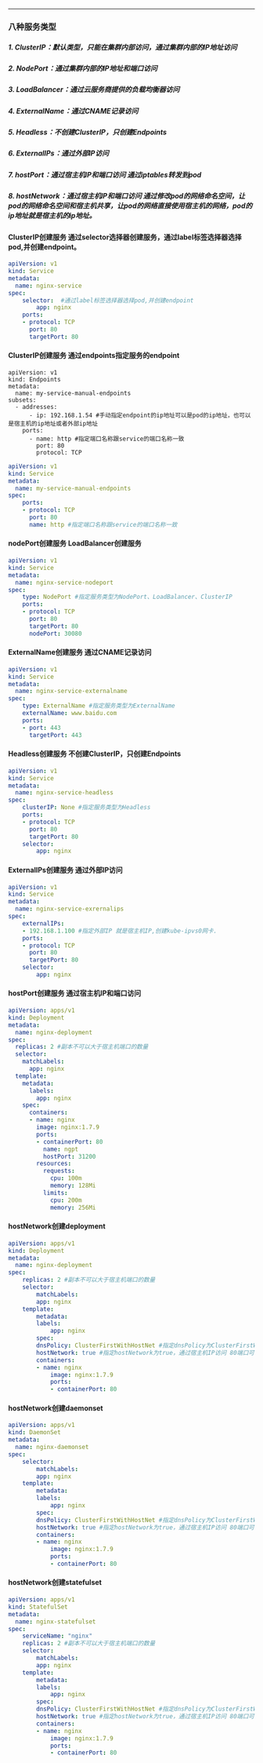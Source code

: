 ---
### 八种服务类型 

##### 1. ClusterIP：默认类型，只能在集群内部访问，通过集群内部的IP地址访问
##### 2. NodePort：通过集群内部的IP地址和端口访问
##### 3. LoadBalancer：通过云服务商提供的负载均衡器访问
##### 4. ExternalName：通过CNAME记录访问
##### 5. Headless：不创建ClusterIP，只创建Endpoints
##### 6. ExternalIPs：通过外部IP访问
##### 7. hostPort：通过宿主机IP和端口访问 通过iptables转发到pod 
##### 8. hostNetwork：通过宿主机IP和端口访问 通过修改pod的网络命名空间，让pod的网络命名空间和宿主机共享，让pod的网络直接使用宿主机的网络，pod的ip地址就是宿主机的ip地址。
#### ClusterIP创建服务 通过selector选择器创建服务，通过label标签选择器选择pod,并创建endpoint。
```yaml
apiVersion: v1
kind: Service
metadata:
  name: nginx-service
spec:
    selector:  #通过label标签选择器选择pod,并创建endpoint
        app: nginx
    ports:
    - protocol: TCP
      port: 80
      targetPort: 80
```

#### ClusterIP创建服务 通过endpoints指定服务的endpoint
```
apiVersion: v1
kind: Endpoints
metadata:
  name: my-service-manual-endpoints
subsets:
  - addresses:
      - ip: 192.168.1.54 #手动指定endpoint的ip地址可以是pod的ip地址，也可以是宿主机的ip地址或者外部ip地址
    ports:
      - name: http #指定端口名称跟service的端口名称一致
        port: 80
        protocol: TCP
```
```yaml
apiVersion: v1
kind: Service
metadata:
  name: my-service-manual-endpoints
spec:
    ports:
    - protocol: TCP
      port: 80
      name: http #指定端口名称跟service的端口名称一致
```
#### nodePort创建服务 LoadBalancer创建服务
```yaml
apiVersion: v1
kind: Service
metadata:
  name: nginx-service-nodeport
spec:
    type: NodePort #指定服务类型为NodePort、LoadBalancer、ClusterIP
    ports:
    - protocol: TCP
      port: 80
      targetPort: 80
      nodePort: 30080  
```
#### ExternalName创建服务 通过CNAME记录访问
```yaml
apiVersion: v1
kind: Service
metadata:
  name: nginx-service-externalname
spec:
    type: ExternalName #指定服务类型为ExternalName
    externalName: www.baidu.com
    ports:
    - port: 443
      targetPort: 443
```
#### Headless创建服务 不创建ClusterIP，只创建Endpoints
```yaml
apiVersion: v1
kind: Service
metadata:
  name: nginx-service-headless
spec:
    clusterIP: None #指定服务类型为Headless
    ports:
    - protocol: TCP
      port: 80
      targetPort: 80
    selector:
        app: nginx    
```
#### ExternalIPs创建服务 通过外部IP访问
```yaml
apiVersion: v1
kind: Service
metadata:
  name: nginx-service-exrernalips
spec:
    externalIPs:
    - 192.168.1.100 #指定外部IP 就是宿主机IP,创建kube-ipvs0网卡.
    ports:
    - protocol: TCP
      port: 80
      targetPort: 80
    selector:
        app: nginx    
```
#### hostPort创建服务 通过宿主机IP和端口访问
```yaml
apiVersion: apps/v1
kind: Deployment
metadata:
  name: nginx-deployment
spec:
  replicas: 2 #副本不可以大于宿主机端口的数量
  selector:
    matchLabels:
      app: nginx
  template:
    metadata:
      labels:
        app: nginx
    spec:
      containers:
      - name: nginx
        image: nginx:1.7.9
        ports:
        - containerPort: 80
          name: ngpt
          hostPort: 31200
        resources:
          requests:
            cpu: 100m
            memory: 128Mi
          limits:
            cpu: 200m
            memory: 256Mi   
```
#### hostNetwork创建deployment
```yaml
apiVersion: apps/v1
kind: Deployment
metadata:
  name: nginx-deployment
spec:
    replicas: 2 #副本不可以大于宿主机端口的数量
    selector:
        matchLabels:
        app: nginx
    template:
        metadata:
        labels:
            app: nginx
        spec:
        dnsPolicy: ClusterFirstWithHostNet #指定dnsPolicy为ClusterFirstWithHostNet，clusterFirstWithHostNet表示使用宿主机的dns，clusterFirst表示先使用k8s的dns.
        hostNetwork: true #指定hostNetwork为true，通过宿主机IP访问 80端口可以访问到pod的80端口 使用hostNetwork时，pod的ip地址就是宿主机的ip地址。
        containers:
        - name: nginx
            image: nginx:1.7.9
            ports:
            - containerPort: 80
```
#### hostNetwork创建daemonset 
```yaml
apiVersion: apps/v1
kind: DaemonSet
metadata:
  name: nginx-daemonset
spec:
    selector:
        matchLabels:
        app: nginx
    template:
        metadata:
        labels:
            app: nginx
        spec:
        dnsPolicy: ClusterFirstWithHostNet #指定dnsPolicy为ClusterFirstWithHostNet. clusterFirstWithHostNet表示使用宿主机的dns，clusterFirst表示先使用k8s的dns.
        hostNetwork: true #指定hostNetwork为true，通过宿主机IP访问 80端口可以访问到pod的80端口 使用hostNetwork时，pod的ip地址就是宿主机的ip地址。
        containers:
        - name: nginx
            image: nginx:1.7.9
            ports:
            - containerPort: 80
```
#### hostNetwork创建statefulset
```yaml
apiVersion: apps/v1
kind: StatefulSet
metadata:
  name: nginx-statefulset
spec:
    serviceName: "nginx"
    replicas: 2 #副本不可以大于宿主机端口的数量
    selector:
        matchLabels:
        app: nginx
    template:
        metadata:
        labels:
            app: nginx
        spec:
        dnsPolicy: ClusterFirstWithHostNet #指定dnsPolicy为ClusterFirstWithHostNet，clusterFirstWithHostNet表示使用宿主机的dns，clusterFirst表示先使用k8s的dns.
        hostNetwork: true #指定hostNetwork为true，通过宿主机IP访问 80端口可以访问到pod的80端口 使用hostNetwork时，pod的ip地址就是宿主机的ip地址。
        containers:
        - name: nginx
            image: nginx:1.7.9
            ports:
            - containerPort: 80
```
